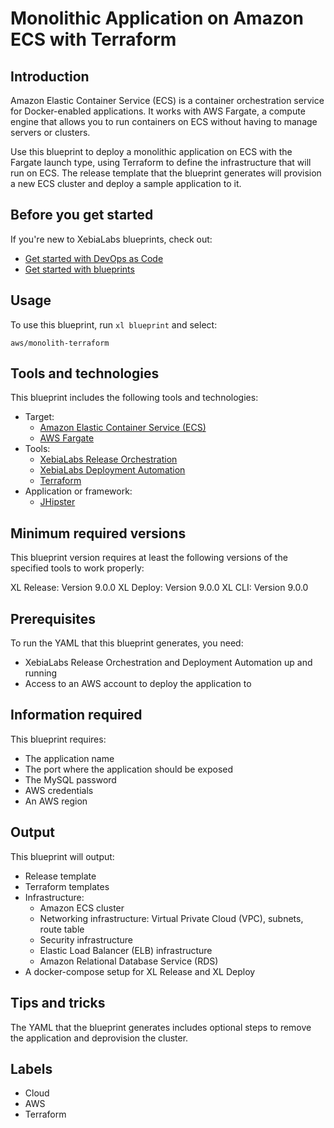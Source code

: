 # Monolithic Application on Amazon ECS with Terraform

## Introduction

Amazon Elastic Container Service (ECS) is a container orchestration service for Docker-enabled applications. It works with AWS Fargate, a compute engine that allows you to run containers on ECS without having to manage servers or clusters.

Use this blueprint to deploy a monolithic application on ECS with the Fargate launch type, using Terraform to define the infrastructure that will run on ECS. The release template that the blueprint generates will provision a new ECS cluster and deploy a sample application to it.

## Before you get started

If you're new to XebiaLabs blueprints, check out:

* [Get started with DevOps as Code](https://docs.xebialabs.com/xl-release/concept/get-started-with-devops-as-code.html)
* [Get started with blueprints](https://docs.xebialabs.com/xl-release/concept/get-started-with-blueprints.html)

## Usage

To use this blueprint, run `xl blueprint` and select:

    aws/monolith-terraform

## Tools and technologies

This blueprint includes the following tools and technologies:

* Target:
    * [Amazon Elastic Container Service (ECS)](https://aws.amazon.com/ecs/)
    * [AWS Fargate](https://aws.amazon.com/fargate/)
* Tools:
    * [XebiaLabs Release Orchestration](https://xebialabs.com/products/xl-release/)
    * [XebiaLabs Deployment Automation](https://xebialabs.com/products/xl-deploy/)
    * [Terraform](https://www.terraform.io/)
* Application or framework:
    * [JHipster](https://github.com/xebialabs/e-commerce-monolith)

## Minimum required versions

This blueprint version requires at least the following versions of the specified tools to work properly:

XL Release: Version 9.0.0
XL Deploy: Version 9.0.0
XL CLI: Version 9.0.0

## Prerequisites

To run the YAML that this blueprint generates, you need:

* XebiaLabs Release Orchestration and Deployment Automation up and running
* Access to an AWS account to deploy the application to

## Information required

This blueprint requires:

* The application name
* The port where the application should be exposed
* The MySQL password
* AWS credentials
* An AWS region

## Output

This blueprint will output:

* Release template
* Terraform templates
* Infrastructure:
    * Amazon ECS cluster
    * Networking infrastructure: Virtual Private Cloud (VPC), subnets, route table
    * Security infrastructure
    * Elastic Load Balancer (ELB) infrastructure
    * Amazon Relational Database Service (RDS)
* A docker-compose setup for XL Release and XL Deploy

## Tips and tricks

The YAML that the blueprint generates includes optional steps to remove the application and deprovision the cluster.

## Labels

* Cloud
* AWS
* Terraform
